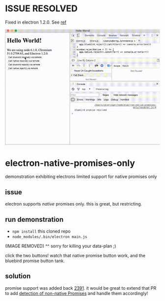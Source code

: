 # ISSUE RESOLVED

Fixed in electron 1.2.0.  See [ref](https://github.com/electron/electron/commit/32073fa079c26400cb805a12e8f1b6feb54d0c32)

<img src="https://raw.githubusercontent.com/cdaringe/electron-native-promises-only/master/img/electron-promises-1.2.0.mov.gif" />


# electron-native-promises-only
demonstration exhibiting electrons limited support for native promises only

## issue

electron supports _native_ promises only.  this is great, but restricting.

## run demonstration

- `npm install` this cloned repo
- `node_modules/.bin/electron main.js`

(IMAGE REMOVED)
^^ sorry for killing your data-plan ;)

click the two buttons! watch that native promise button work, and the bluebird promise button tank.

## solution

promise support was added back [2391](https://github.com/electron/electron/pull/2391/files).  it would be great to extend that PR to add [detection of non-native Promises](http://stackoverflow.com/a/27746324/1438908) and handle them accordingly!
